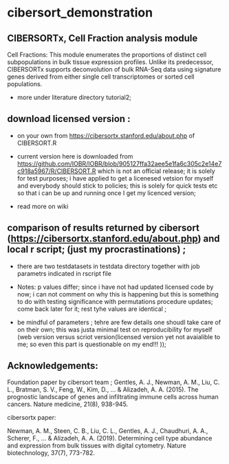 # cibersort_demonstration


## CIBERSORTx, Cell Fraction analysis module
Cell Fractions: This module enumerates the proportions of 
distinct cell subpopulations in bulk tissue expression profiles. 
Unlike its predecessor, CIBERSORTx supports deconvolution of 
bulk RNA-Seq data using signature genes derived from either 
single cell transcriptomes or sorted cell populations.


- more under literature directory tutorial2; 


## download licensed version :


- on your own from https://cibersortx.stanford.edu/about.php of CIBERSORT.R

- current version here is downloaded from https://github.com/IOBR/IOBR/blob/905127ffa32aee5e1fa6c305c2e14e7c918a5967/R/CIBERSORT.R  which is not an official release; it is solely for test purposes; i have applied to get a licenesed vetsion for myself and everybody should stick to policies; this is solely for quick tests etc so that i can be up and running once I get my licenced version; 

- read more on wiki 


## comparison of results returned by cibersort (https://cibersortx.stanford.edu/about.php) and local r script; (just my procrastinations) ;

- there are two testdatasets in testdata directory together with job parametrs  indicated in rscript file 
- Notes: p values differ; since i have not had updated licensed code by now; i can not comment on why this is happening but this is something to do with testing significance with permutations procedure updates; come back later for it; rest tyhe values are identical ; 

- be mindful of parameters ; tehre are few details one shoudl take care of on their own; this was justa minimal test on reproducibility for myself (web version versus scriot version(licensed version yet not avaialible to me; so even this part is questionable on my end!!! ));  

## Acknowledgements:

Foundation paper by cibersort team ; 
Gentles, A. J., Newman, A. M., Liu, C. L., Bratman, S. V., Feng, W., Kim, D., ... & Alizadeh, A. A. (2015). The prognostic landscape of genes and infiltrating immune cells across human cancers. Nature medicine, 21(8), 938-945.


cibersortx paper:

Newman, A. M., Steen, C. B., Liu, C. L., Gentles, A. J., Chaudhuri, A. A., Scherer, F., ... & Alizadeh, A. A. (2019). Determining cell type abundance and expression from bulk tissues with digital cytometry. Nature biotechnology, 37(7), 773-782.


